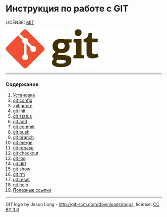 # Инструкция по работe с GIT

LICENSE: [MIT](./license.md)

<!-- ![Логотип GIT](./assets/git-logo.svg)  -->

<img src="./assets/git-logo.svg" width="300">

---
### Содержание
1. [Установка](./installation.md)
2. [git config](./config.md)
3. [.gitignore](./gitignore.md)
4. [git init](./init.md)
5. [git status](./status.md)
6. [git add](./add.md)
7. [git commit](./commit.md)
8. [git push](./push.md)
9. [git branch](./branch.md)
10. [git merge](./merge.md)
11. [git rebase](./rebase.md)
12. [git checkout](./checkout.md)
13. [git log](./log.md)
14. [git diff](./diff.md)
15. [git show](./show.md)
16. [git rm](./rm.md)
17. [git reset](./reset.md)
18. [git help](./help.md)
19. [Полезные ссылки](./links.md)
---

GIT logo by Jason Long - http://git-scm.com/downloads/logos,
license: [CC BY 3.0](https://creativecommons.org/licenses/by/3.0/)